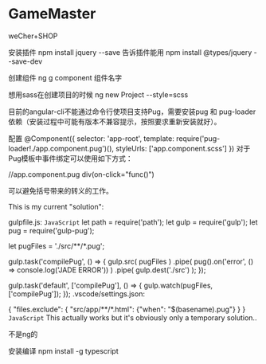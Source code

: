 # GameMaster
weCher+SHOP

安装插件
npm install jquery --save
告诉插件能用
npm install @types/jquery --save-dev

创建组件
ng g component 组件名字

想用sass在创建项目的时候
ng new Project --style=scss

目前的angular-cli不能通过命令行使项目支持Pug，需要安装pug 和 pug-loader依赖（安装过程中可能有版本不兼容提示，按照要求重新安装就好）。

配置
@Component({
 selector: 'app-root',
 template: require('pug-loader!./app.component.pug')(),
 styleUrls: ['app.component.scss']
})
对于Pug模板中事件绑定可以使用如下方式：

//app.component.pug
div(on-click="func()")

可以避免括号带来的转义的工作。


This is my current "solution":

gulpfile.js:
`JavaScript`
let path = require('path');
let gulp = require('gulp');
let pug  = require('gulp-pug');

let pugFiles = './src/**/*.pug';

gulp.task('compilePug', () => {
  gulp.src( pugFiles )
    .pipe( pug().on('error', () => console.log('JADE ERROR')) )
    .pipe( gulp.dest('./src') );
});

gulp.task('default', ['compilePug'], () => {
  gulp.watch(pugFiles, ['compilePug']);
});
.vscode/settings.json:

{
  "files.exclude": {
      "src/app/**/*.html": {"when": "$(basename).pug"}
  }
}
`JavaScript`
This actually works but it's obviously only a temporary solution..





不是ng的

安装编译
npm install -g typescript